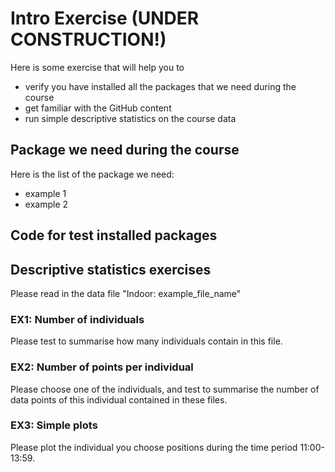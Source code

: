 # Intro Exercise (UNDER CONSTRUCTION!)
Here is some exercise that will help you to 
- verify you have installed all the packages that we need during the course
- get familiar with the GitHub content
- run simple descriptive statistics on the course data

## Package we need during the course

Here is the list of the package we need:
- example 1
- example 2

## Code for test installed packages


## Descriptive statistics exercises
Please read in the data file "Indoor: example_file_name"
### EX1: Number of individuals
Please test to summarise how many individuals contain in this file.

### EX2: Number of points per individual
Please choose one of the individuals, and test to summarise the number of data points of this individual contained in these files.

### EX3: Simple plots
Please plot the individual you choose positions during the time period 11:00-13:59.



